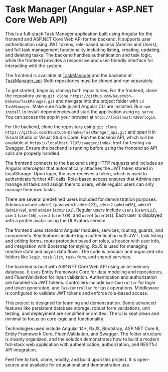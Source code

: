 # Task Manager (Angular + ASP.NET Core Web API)


This is a full-stack Task Manager application built using Angular for the frontend and ASP.NET Core Web API for the backend. It supports user authentication using JWT tokens, role-based access (Admins and Users), and full task management functionality including listing, creating, updating, and deleting tasks. The backend handles authentication and task logic, while the frontend provides a responsive and user-friendly interface for interacting with the system.

The frontend is available at [TaskManager](https://github.com/Kaustubh-Dahake/TaskManager) and the backend at [TaskManager_api](https://github.com/Kaustubh-Dahake/TaskManager_api). Both repositories must be cloned and run separately.

To get started, begin by cloning both repositories. For the frontend, clone the repository using `git clone https://github.com/Kaustubh-Dahake/TaskManager.git` and navigate into the project folder with `cd TaskManager`. Make sure Node.js and Angular CLI are installed. Run `npm install` to install dependencies and start the application using `ng serve`. You can access the app in your browser at `http://localhost:4200/login`.

For the backend, clone the repository using `git clone https://github.com/Kaustubh-Dahake/TaskManager_api.git` and open it in Visual Studio or Visual Studio Code. Run the backend API, which will be available at `https://localhost:7197/swagger/index.html` for testing via Swagger. Ensure the backend is running before using the frontend so API calls are properly handled.

The frontend connects to the backend using HTTP requests and includes an Angular interceptor that automatically attaches the JWT token stored in localStorage. Upon login, the user receives a token, which is used to authenticate further API calls. Role-based access ensures that Admins can manage all tasks and assign them to users, while regular users can only manage their own tasks.

There are several predefined users included for demonstration purposes. Admins include `admin1` (password: `admin123`), `admin2` (`admin456`), `admin3` (`admin789`), and `admin4` (`admin101`). Regular users include `user1` (`user@123`), `user2` (`user456`), `user3` (`user789`), and `user4` (`user101`). Each user is displayed with a profile avatar using the UI Avatars service.

The frontend uses standard Angular modules, services, routing, guards, and components. Key features include login authentication with JWT, task listing and editing forms, route protection based on roles, a header with user info, and integration with Bootstrap for styling. RxJS is used for managing reactive state and async data flows. The code is modular and organized into folders like `login`, `task-list`, `task-form`, and shared services.

The backend is built with ASP.NET Core Web API using an in-memory database. It uses Entity Framework Core for data modeling and repositories, and FluentValidation for input validation. Authentication and authorization are handled via JWT tokens. Controllers include `AuthController` for login and token generation, and `TaskController` for task operations. Middleware is configured to validate JWT tokens and enforce role-based access.

This project is designed for learning and demonstration. Some advanced features like persistent database storage, robust form validations, unit testing, and deployment are simplified or omitted. The UI is kept clean and minimal to focus on core logic and functionality.

Technologies used include Angular 14+, RxJS, Bootstrap, ASP.NET Core 8, Entity Framework Core, FluentValidation, and Swagger. The folder structure is cleanly organized, and the solution demonstrates how to build a modern full-stack web application with authentication, authorization, and RESTful API integration.

Feel free to fork, clone, modify, and build upon this project. It is open-source and available for educational and demonstration use.

